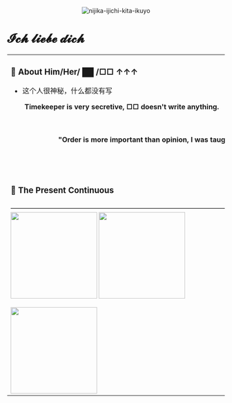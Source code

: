 <div align="center">

![nijika-ijichi-kita-ikuyo](https://github.com/vertin0814/vertin0814/assets/168434701/72c93d42-59cb-467d-8218-da7c749c2d32)

</div>

#  𝓘𝓬𝓱 𝓵𝓲𝓮𝓫𝓮 𝓭𝓲𝓬𝓱

<table>
  
<tr><td>

###  🎩 About Him/Her/ ██ /□□ ↑↑↑

<img align="right" width="200" src="https://github.com/vertin0814/vertin0814/assets/168434701/968f90ce-be8b-42ff-b2a3-01fd007f88c0">

- 这个人很神秘，什么都没有写
<p>&emsp;&emsp;<strong>Timekeeper is very secretive, □□ doesn't write anything.</strong></p>

<div align="center">
<br>
<br>
<strong>"Order is more important than opinion, I was taught in this way."</strong>         
</div>

</td></tr>

<tr><td>

###  🏃 The Present Continuous 
——————————————————————————————————————————————————————————
<img width="200" src="https://github.com/vertin0814/vertin0814/assets/168434701/ec1db936-df5b-4431-ba5c-2d2a0b95af68">
<img width="200" src="https://github.com/vertin0814/vertin0814/assets/168434701/31cf06fa-f1ed-4dda-8ae1-f2b70f3e5448">

<img width="200" src="https://github.com/vertin0814/vertin0814/assets/168434701/9e2bb22b-85ea-4dd6-8fbb-0ecaf88f44a0">





